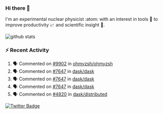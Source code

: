 ### Hi there 👋 

I'm an experimental nuclear physicist :atom: with an interest in tools :wrench: to improve productivity :chart_with_upwards_trend: and scientific insight :telescope:.

![github stats](https://github-readme-stats.vercel.app/api?username=agoose77&show_icons=true&hide_rank=true&hide_title=true&bg_color=30,e76445,904e95&text_color=efe3ec&icon_color=efe3ec)
<!--
**agoose77/agoose77** is a ✨ _special_ ✨ repository because its `README.md` (this file) appears on your GitHub profile.

Here are some ideas to get you started:

- 🔭 I’m currently working on ...
- 🌱 I’m currently learning ...
- 👯 I’m looking to collaborate on ...
- 🤔 I’m looking for help with ...
- 💬 Ask me about ...
- 📫 How to reach me: ...
- 😄 Pronouns: ...
- ⚡ Fun fact: ...
-->

### :zap: Recent Activity
<!--START_SECTION:activity-->
1. 🗣 Commented on [#9902](https://github.com/ohmyzsh/ohmyzsh/issues/9902) in [ohmyzsh/ohmyzsh](https://github.com/ohmyzsh/ohmyzsh)
2. 🗣 Commented on [#7647](https://github.com/dask/dask/issues/7647) in [dask/dask](https://github.com/dask/dask)
3. 🗣 Commented on [#7647](https://github.com/dask/dask/issues/7647) in [dask/dask](https://github.com/dask/dask)
4. 🗣 Commented on [#7647](https://github.com/dask/dask/issues/7647) in [dask/dask](https://github.com/dask/dask)
5. 🗣 Commented on [#4820](https://github.com/dask/distributed/issues/4820) in [dask/distributed](https://github.com/dask/distributed)
<!--END_SECTION:activity-->


[![Twitter Badge](https://img.shields.io/twitter/follow/agoose77?style=flat-square&logo=Twitter&logoColor=white&color=cornflowerblue)](https://twitter.com/agoose77)

